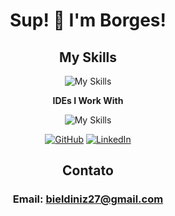 <div align="center">
<h1>Sup! 👋 I'm Borges!</h1>

## My Skills

![My Skills](https://skillicons.dev/icons?i=python,django,js,html,css,bootstrap,git&theme=dark)

**IDEs I Work With**

![My Skills](https://skillicons.dev/icons?i=pycharm,vscode&theme=dark)

[![GitHub](https://img.shields.io/badge/GitHub-100000?style=for-the-badge&logo=github&logoColor=white)](https://github.com/sagrob)
[![LinkedIn](https://img.shields.io/badge/LinkedIn-0077B5?style=for-the-badge&logo=linkedin&logoColor=white)](https://www.linkedin.com/in/borgesdiniz/)

## Contato
### Email: bieldiniz27@gmail.com
</div>
